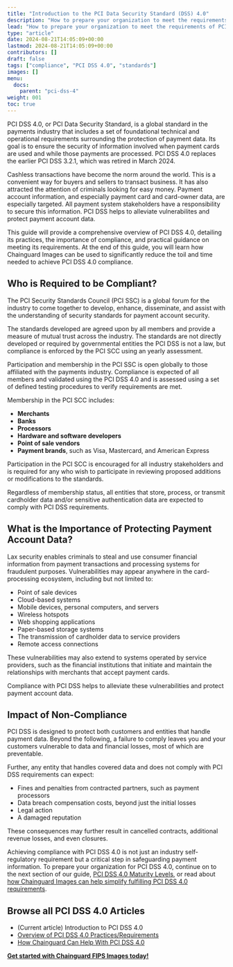 ```yaml
---
title: "Introduction to the PCI Data Security Standard (DSS) 4.0"
description: "How to prepare your organization to meet the requirements of PCI DSS 4.0"
lead: "How to prepare your organization to meet the requirements of PCI DSS 4.0"
type: "article"
date: 2024-08-21T14:05:09+00:00
lastmod: 2024-08-21T14:05:09+00:00
contributors: []
draft: false
tags: ["compliance", "PCI DSS 4.0", "standards"]
images: []
menu:
  docs:
    parent: "pci-dss-4"
weight: 001
toc: true
---
```


PCI DSS 4.0, or PCI Data Security Standard, is a global standard in the payments industry that includes a set of foundational technical and operational requirements surrounding the protection of payment data. Its goal is to ensure the security of information involved when payment cards are used and while those payments are processed. PCI DSS 4.0 replaces the earlier PCI DSS 3.2.1, which was retired in March 2024.

Cashless transactions have become the norm around the world. This is a convenient way for buyers and sellers to transact business. It has also attracted the attention of criminals looking for easy money. Payment account information, and especially payment card and card-owner data, are especially targeted. All payment system stakeholders have a responsibility to secure this information. PCI DSS helps to alleviate vulnerabilites and protect payment account data.

This guide will provide a comprehensive overview of PCI DSS 4.0, detailing its practices, the importance of compliance, and practical guidance on meeting its requirements. At the end of this guide, you will learn how Chainguard Images can be used to significantly reduce the toil and time needed to achieve PCI DSS 4.0 compliance.


## Who is Required to be Compliant?

The PCI Security Standards Council (PCI SSC) is a global forum for the industry to come together to develop, enhance, disseminate, and assist with the understanding of security standards for payment account security.

The standards developed are agreed upon by all members and provide a measure of mutual trust across the industry. The standards are not directly developed or required by governmental entities the PCI DSS is not a law, but compliance is enforced by the PCI SCC using an yearly assessment.

Participation and membership in the PCI SSC is open globally to those affiliated with the payments industry. Compliance is expected of all members and validated using the PCI DSS 4.0 and is assessed using a set of defined testing procedures to verify requirements are met.

Membership in the PCI SCC includes:

- **Merchants**
- **Banks**
- **Processors**
- **Hardware and software developers**
- **Point of sale vendors**
- **Payment brands**, such as Visa, Mastercard, and American Express

Participation in the PCI SCC is encouraged for all industry stakeholders and is required for any who wish to participate in reviewing proposed additions or modifications to the standards.

Regardless of membership status, all entities that store, process, or transmit cardholder data and/or sensitive authentication data are expected to comply with PCI DSS requirements.


## What is the Importance of Protecting Payment Account Data?

Lax security enables criminals to steal and use consumer financial information from payment transactions and processing systems for fraudulent purposes. Vulnerabilities may appear anywhere in the card-processing ecosystem, including but not limited to:

- Point of sale devices
- Cloud-based systems
- Mobile devices, personal computers, and servers
- Wireless hotspots
- Web shopping applications
- Paper-based storage systems
- The transmission of cardholder data to service providers
- Remote access connections

These vulnerabilities may also extend to systems operated by service providers, such as the financial institutions that initiate and maintain the relationships with merchants that accept payment cards.

Compliance with PCI DSS helps to alleviate these vulnerabilities and protect payment account data.


## Impact of Non-Compliance

PCI DSS is designed to protect both customers and entities that handle payment data. Beyond the following, a failure to comply leaves you and your customers vulnerable to data and financial losses, most of which are preventable.

Further, any entity that handles covered data and does not comply with PCI DSS requirements can expect:

- Fines and penalties from contracted partners, such as payment processors
- Data breach compensation costs, beyond just the initial losses
- Legal action
- A damaged reputation

These consequences may further result in cancelled contracts, additional revenue losses, and even closures.

Achieving compliance with PCI DSS 4.0 is not just an industry self-regulatory requirement but a critical step in safeguarding payment information. To prepare your organization for PCI DSS 4.0, continue on to the next section of our guide, [PCI DSS 4.0 Maturity Levels](/software-security/compliance/cmmc-2/cmmc-2-levels/), or read about [how Chainguard Images can help simplify fulfilling PCI DSS 4.0 requirements](/software-security/compliance/cmmc-2/cmmc-chainguard/).

## Browse all PCI DSS 4.0 Articles

- (Current article) Introduction to PCI DSS 4.0
- [Overview of PCI DSS 4.0 Practices/Requirements](/software-security/compliance/pci-dss-4/pci-dss-practices/)
- [How Chainguard Can Help With PCI DSS 4.0](/software-security/compliance/pci-dss-4/pci-dss-chainguard/)

**[Get started with Chainguard FIPS Images today!](https://images.chainguard.dev/?category=fips?utm_source=docs)**
